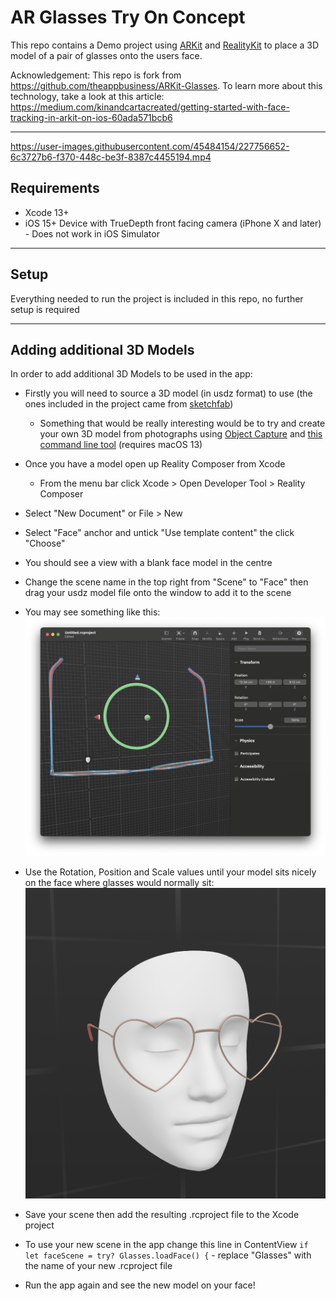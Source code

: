 # AR Glasses Try On Concept

This repo contains a Demo project using [ARKit](https://developer.apple.com/documentation/arkit/) and [RealityKit](https://developer.apple.com/documentation/realitykit/) to place a 3D model of a pair of glasses onto the users face.

Acknowledgement: This repo is fork from https://github.com/theappbusiness/ARKit-Glasses.
To learn more about this technology, take a look at this article: https://medium.com/kinandcartacreated/getting-started-with-face-tracking-in-arkit-on-ios-60ada571bcb6

---

https://user-images.githubusercontent.com/45484154/227756652-6c3727b6-f370-448c-be3f-8387c4455194.mp4



## Requirements

- Xcode 13+
- iOS 15+ Device with TrueDepth front facing camera (iPhone X and later) - Does not work in iOS Simulator

---

## Setup

Everything needed to run the project is included in this repo, no further setup is required

---

## Adding additional 3D Models

In order to add additional 3D Models to be used in the app:

- Firstly you will need to source a 3D model (in usdz format) to use (the ones included in the project came from [sketchfab](https://sketchfab.com/feed))
  
  - Something that would be really interesting would be to try and create your own 3D model from photographs using [Object Capture](https://developer.apple.com/news/?id=36zqi3km) and [this command line tool](https://developer.apple.com/documentation/realitykit/creating_a_photogrammetry_command-line_app) (requires macOS 13)
- Once you have a model open up Reality Composer from Xcode
  - From the menu bar click Xcode > Open Developer Tool > Reality Composer
- Select "New Document" or File > New
- Select "Face" anchor and untick "Use template content" the click "Choose"
- You should see a view with a blank face model in the centre
- Change the scene name in the top right from "Scene" to "Face" then drag your usdz model file onto the window to add it to the scene
- You may see something like this: 
![](./AddingNewModels/added.png)
- Use the Rotation, Position and Scale values until your model sits nicely on the face where glasses would normally sit:
![](./AddingNewModels/final.png)
- Save your scene then add the resulting .rcproject file to the Xcode project
- To use your new scene in the app change this line in ContentView `if let faceScene = try? Glasses.loadFace() {` - replace "Glasses" with the name of your new .rcproject file
- Run the app again and see the new model on your face!

